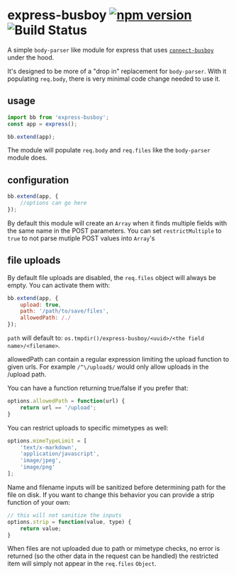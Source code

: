 # express-busboy [![npm version](https://badge.fury.io/js/express-busboy.svg)](http://badge.fury.io/js/express-busboy) ![Build Status](https://github.com/yahoo/express-busboy/actions/workflows/test.yml/badge.svg)

A simple `body-parser` like module for express that
uses [`connect-busboy`](https://github.com/mscdex/connect-busboy) under the hood.

It's designed to be more of a "drop in" replacement for `body-parser`.
With it populating `req.body`, there is very minimal code change needed to use it.

usage
-----

```js
import bb from 'express-busboy';
const app = express();

bb.extend(app);
```

The module will populate `req.body` and `req.files` like the `body-parser` module does.

configuration
-------------

```js
bb.extend(app, {
    //options can go here
});
```

By default this module will create an `Array` when it finds multiple fields with the
same name in the POST parameters. You can set `restrictMultiple` to `true` to 
not parse mutiple POST values into `Array`'s

file uploads
------------

By default file uploads are disabled, the `req.files` object will always be empty. You can activate them with:

```js
bb.extend(app, {
    upload: true,
    path: '/path/to/save/files',
    allowedPath: /./
});
```

`path` will default to: `os.tmpdir()/express-busboy/<uuid>/<the field name>/<filename>`.

allowedPath can contain a regular expression limiting the upload function to given urls. For example `/^\/upload$/` would only allow uploads in the /upload path.


You can have a function returning true/false if you prefer that:

```js
options.allowedPath = function(url) {
    return url == '/upload';
}
```

You can restrict uploads to specific mimetypes as well:

```js
options.mimeTypeLimit = [
    'text/x-markdown',
    'application/javascript',
    'image/jpeg',
    'image/png'
];
```

Name and filename inputs will be sanitized before determining path for the file on disk.  If you want to change this behavior you can provide a strip function of your own:

```js
// this will not sanitize the inputs
options.strip = function(value, type) {
    return value;
}
```

When files are not uploaded due to path or mimetype checks, no error is returned (so the other data in the request can be handled) the restricted item
will simply not appear in the `req.files` `Object`.
